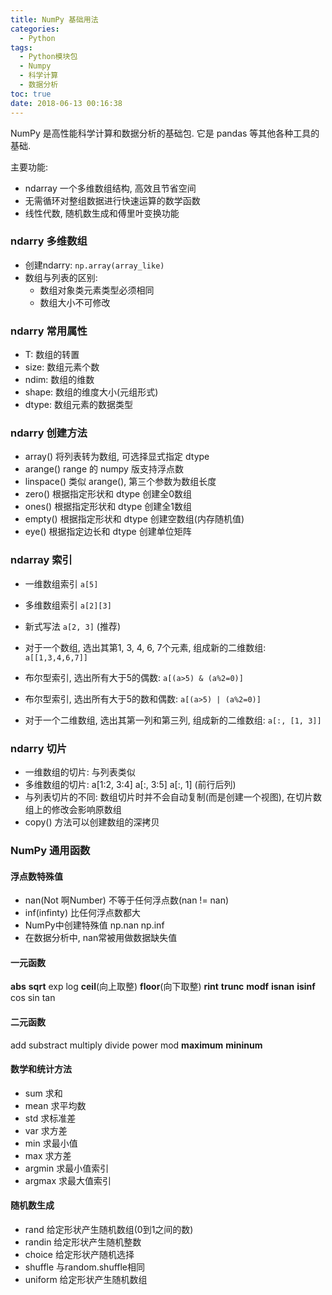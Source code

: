 ```yaml
---
title: NumPy 基础用法
categories:
  - Python
tags:
  - Python模块包 
  - Numpy
  - 科学计算
  - 数据分析
toc: true
date: 2018-06-13 00:16:38
---
```


NumPy 是高性能科学计算和数据分析的基础包. 它是 pandas 等其他各种工具的基础.

主要功能:
- ndarray 一个多维数组结构, 高效且节省空间
- 无需循环对整组数据进行快速运算的数学函数
- 线性代数, 随机数生成和傅里叶变换功能

### ndarry 多维数组
- 创建ndarry: `np.array(array_like)`
- 数组与列表的区别:
  - 数组对象类元素类型必须相同
  - 数组大小不可修改

### ndarry 常用属性
- T: 数组的转置
- size: 数组元素个数
- ndim: 数组的维数
- shape: 数组的维度大小(元组形式)
- dtype: 数组元素的数据类型

### ndarry 创建方法
- array() 将列表转为数组, 可选择显式指定 dtype 
- arange() range 的 numpy 版支持浮点数
- linspace() 类似 arange(), 第三个参数为数组长度
- zero() 根据指定形状和 dtype 创建全0数组
- ones() 根据指定形状和 dtype 创建全1数组
- empty() 根据指定形状和 dtype 创建空数组(内存随机值)
- eye() 根据指定边长和 dtype 创建单位矩阵

### ndarray 索引
- 一维数组索引 `a[5]`
- 多维数组索引 `a[2][3]`
- 新式写法 `a[2, 3]` (推荐)

- 对于一个数组, 选出其第1, 3, 4, 6, 7个元素, 组成新的二维数组: `a[[1,3,4,6,7]]`
- 布尔型索引, 选出所有大于5的偶数: `a[(a>5) & (a%2=0)]`
- 布尔型索引, 选出所有大于5的数和偶数: `a[(a>5) | (a%2=0)]`
- 对于一个二维数组, 选出其第一列和第三列, 组成新的二维数组: `a[:, [1, 3]]`

### ndarry 切片
- 一维数组的切片: 与列表类似
- 多维数组的切片: a[1:2, 3:4] a[:, 3:5] a[:, 1] (前行后列)
- 与列表切片的不同: 数组切片时并不会自动复制(而是创建一个视图), 在切片数组上的修改会影响原数组
- copy() 方法可以创建数组的深拷贝

### NumPy 通用函数
#### 浮点数特殊值
- nan(Not 啊Number) 不等于任何浮点数(nan != nan)
- inf(infinty) 比任何浮点数都大
- NumPy中创建特殊值 np.nan np.inf
- 在数据分析中, nan常被用做数据缺失值

#### 一元函数
**abs** **sqrt** exp log **ceil**(向上取整) **floor**(向下取整) **rint** **trunc** **modf** **isnan** **isinf** cos sin tan

#### 二元函数
add substract multiply divide power mod **maximum** **mininum**

#### 数学和统计方法
- sum 求和
- mean 求平均数
- std 求标准差
- var 求方差
- min 求最小值
- max 求方差
- argmin 求最小值索引
- argmax 求最大值索引

#### 随机数生成
- rand 给定形状产生随机数组(0到1之间的数)
- randin 给定形状产生随机整数
- choice 给定形状产随机选择
- shuffle 与random.shuffle相同
- uniform 给定形状产生随机数组
